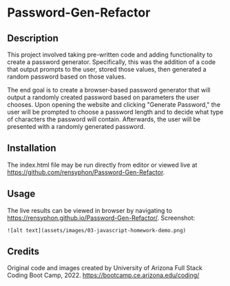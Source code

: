 # Password-Gen-Refactor

## Description

This project involved taking pre-written code and adding functionality to create a password generator. Specifically, this was the addition of a code that output prompts to the user, stored those values, then generated a random password based on those values.

The end goal is to create a browser-based password generator that will output a randomly created password based on parameters the user chooses. Upon opening the website and clicking "Generate Password," the user will be prompted to choose a password length and to decide what type of characters the password will contain. Afterwards, the user will be presented with a randomly generated password.

## Installation

The index.html file may be run directly from editor or viewed live at https://github.com/rensyphon/Password-Gen-Refactor.

## Usage

The live results can be viewed in browser by navigating to https://rensyphon.github.io/Password-Gen-Refactor/. Screenshot:

    ![alt text](assets/images/03-javascript-homework-demo.png)

## Credits

Original code and images created by University of Arizona Full Stack Coding Boot Camp, 2022. https://bootcamp.ce.arizona.edu/coding/
